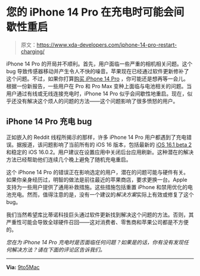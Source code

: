 # 您的 iPhone 14 Pro 在充电时可能会间歇性重启

> 原文：<https://www.xda-developers.com/iphone-14-pro-restart-charging/>

iPhone 14 Pro 的开局并不顺利。首先，用户面临一些严重的相机相关问题。这个 bug 导致传感器移动并产生令人不快的噪音。苹果现在已经通过软件更新修补了这个问题。不过，如果你打算[购买 iPhone 14 Pro](https://www.xda-developers.com/best-apple-iphone-14-deals/) ，你可能还是想再等一会儿。根据一份新报告，一些用户在 Pro 和 Pro Max 变种上面临与电池相关的问题。当用户通过有线或无线连接充电时，iPhone 14 Pro 似乎会间歇性地重启。现在，似乎还没有解决这个烦人的问题的方法——这个问题影响了很多愤怒的用户。

## iPhone 14 Pro 充电 bug

正如嵌入的 Reddit 线程所揭示的那样，许多 iPhone 14 Pro 用户都遇到了充电错误。据报道，该问题影响了当前所有的 iOS 16 版本，包括最新的 [iOS 16.1 beta 2](https://www.xda-developers.com/ios-16-1-beta-2) 和稳定的 iOS 16.0.2。用户建议在设置应用中关闭后台应用刷新。这种潜在的解决方法已经帮助他们连续几个晚上避免了随机充电重启。

这个 iPhone 14 Pro 的错误正在影响选定的用户，潜在的问题可能与硬件有关。如果你亲身经历过，明智的做法是前往最近的苹果商店，要求更换一台。Apple 支持为一些用户提供了通用补救措施。这些措施包括重置 iPhone 和禁用优化的电池充电。然而，值得注意的是，没有一个建议的*解决方案*实际上有效或修复了这个 bug。

我们当然希望库比蒂诺科技巨头通过软件更新找到解决这个问题的方法。否则，其严重性可能会导致全球硬件召回——这对消费者、零售商和苹果公司都是不方便的。

*您在为 iPhone 14 Pro 充电时是否面临任何问题？如果是的话，你有没有发现任何解决方法？请在下面的评论区告诉我们。*

* * *

**Via:** [9to5Mac](https://9to5mac.com/2022/09/27/iphone-14-pro-random-restarting-charging/)